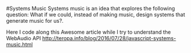#Systems Music
Systems music is an idea that explores the following question: What if we could, instead of making music, design systems that generate music for us?.

Here I code along this Awesome article while I try to understand the WebAudio API
http://teropa.info/blog/2016/07/28/javascript-systems-music.html
